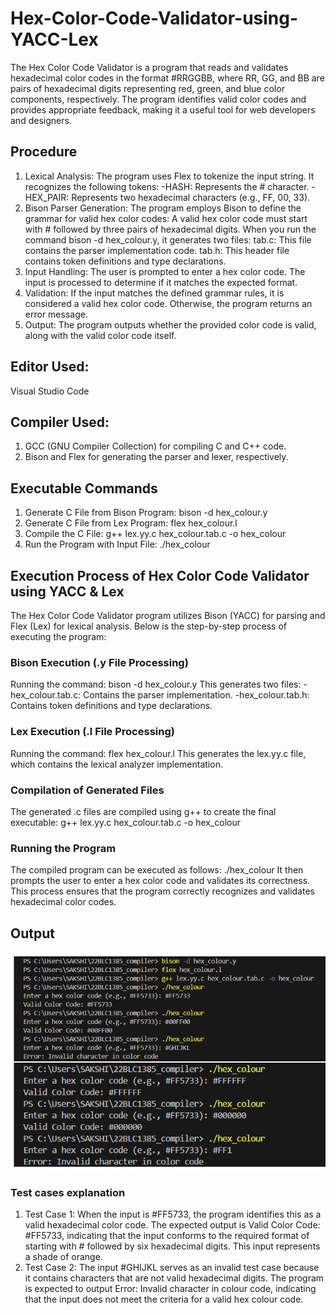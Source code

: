 # Hex-Color-Code-Validator-using-YACC-Lex
The Hex Color Code Validator is a program that reads and validates hexadecimal color codes in the format #RRGGBB, where RR, GG, and BB are pairs of hexadecimal digits representing red, green, and blue color components, respectively. The program identifies valid color codes and provides appropriate feedback, making it a useful tool for web developers and designers.
## Procedure
1.	Lexical Analysis: The program uses Flex to tokenize the input string. It recognizes the following tokens:
-HASH: Represents the # character.
-HEX_PAIR: Represents two hexadecimal characters (e.g., FF, 00, 33).
2.	Bison Parser Generation: The program employs Bison to define the grammar for valid hex color codes: A valid hex color code must start with # followed by three pairs of hexadecimal digits.
When you run the command bison -d hex_colour.y, it generates two files:
tab.c: This file contains the parser implementation code.
tab.h: This header file contains token definitions and type declarations.
3.	Input Handling: The user is prompted to enter a hex color code. The input is processed to determine if it matches the expected format.
4.	Validation: If the input matches the defined grammar rules, it is considered a valid hex color code. Otherwise, the program returns an error message.
5.	Output: The program outputs whether the provided color code is valid, along with the valid color code itself.
## Editor Used: 
Visual Studio Code 
## Compiler Used:
1. GCC (GNU Compiler Collection) for compiling C and C++ code.
2. Bison and Flex for generating the parser and lexer, respectively.
## Executable Commands
1.	Generate C File from Bison Program: bison -d hex_colour.y
2.	Generate C File from Lex Program: flex hex_colour.l
3.	Compile the C File: g++ lex.yy.c hex_colour.tab.c -o hex_colour
4.	Run the Program with Input File: ./hex_colour
## Execution Process of Hex Color Code Validator using YACC & Lex
The Hex Color Code Validator program utilizes Bison (YACC) for parsing and Flex (Lex) for lexical analysis. Below is the step-by-step process of executing the program:
### Bison Execution (.y File Processing)
Running the command: bison -d hex_colour.y
This generates two files:
-hex_colour.tab.c: Contains the parser implementation.
-hex_colour.tab.h: Contains token definitions and type declarations.
### Lex Execution (.l File Processing)
Running the command: flex hex_colour.l
This generates the lex.yy.c file, which contains the lexical analyzer implementation.
### Compilation of Generated Files
The generated .c files are compiled using g++ to create the final executable:
g++ lex.yy.c hex_colour.tab.c -o hex_colour
### Running the Program
The compiled program can be executed as follows: ./hex_colour
It then prompts the user to enter a hex color code and validates its correctness.
This process ensures that the program correctly recognizes and validates hexadecimal color codes.
## Output
![Output](https://github.com/SakshiBiyani02/Hex-Color-Code-Validator-using-YACC-Lex/blob/main/Screenshot%202025-02-22%20190141.png?raw=true)
### Test cases explanation
1. Test Case 1: 
When the input is #FF5733, the program identifies this as a valid hexadecimal color code. The expected output is Valid Color Code: #FF5733, indicating that the input conforms to the required format of starting with # followed by six hexadecimal digits. This input represents a shade of orange.
2. Test Case 2: 
The input #GHIJKL serves as an invalid test case because it contains characters that are not valid hexadecimal digits. The program is expected to output Error: Invalid character in colour code, indicating that the input does not meet the criteria for a valid hex colour code.
